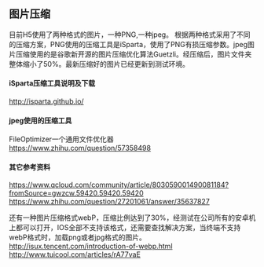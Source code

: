 ## 图片压缩
目前H5使用了两种格式的图片，一种PNG,一种jpeg。
根据两种格式采用了不同的压缩方案，PNG使用的压缩工具是iSparta，使用了PNG有损压缩参数。jpeg图片压缩使用的是谷歌新开源的图片压缩优化算法Guetzli。经压缩后，图片文件夹整体缩小了50%。最新压缩好的图片已经更新到测试环境。

#### iSparta压缩工具说明及下载
http://isparta.github.io/

#### jpeg使用的压缩工具
FileOptimizer一个通用文件优化器
https://www.zhihu.com/question/57358498

#### 其它参考资料

https://www.qcloud.com/community/article/803059001490081184?fromSource=gwzcw.59420.59420.59420
https://www.zhihu.com/question/27201061/answer/35637827

还有一种图片压缩格式webP，压缩比例达到了30%，经测试在公司所有的安卓机上都可以打开，IOS全部不支持该格式，还需要查找解决方案，当终端不支持webP格式时，加载png或者jpg格式的图片。
http://isux.tencent.com/introduction-of-webp.html
http://www.tuicool.com/articles/rA77vaE